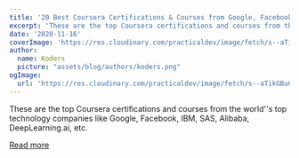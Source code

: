 ```yaml
---
title: '20 Best Coursera Certifications & Courses from Google, Facebook, IBM, Amazon AWS. Alibaba Cloud & SAS To Join in 2021'
excerpt: 'These are the top Coursera certifications and courses from the world''s top technology companies like Google, Facebook, IBM, SAS, Alibaba, DeepLearning.ai, etc. '
date: '2020-11-16'
coverImage: 'https://res.cloudinary.com/practicaldev/image/fetch/s--aTikGBuC--/c_imagga_scale,f_auto,fl_progressive,h_420,q_auto,w_1000/https://dev-to-uploads.s3.amazonaws.com/i/bb42ftpq19e1zrxaty34.png'
author:
  name: Koders
  picture: "assets/blog/authors/koders.png"
ogImage:
  url: 'https://res.cloudinary.com/practicaldev/image/fetch/s--aTikGBuC--/c_imagga_scale,f_auto,fl_progressive,h_420,q_auto,w_1000/https://dev-to-uploads.s3.amazonaws.com/i/bb42ftpq19e1zrxaty34.png'
---
```


These are the top Coursera certifications and courses from the world''s top technology companies like Google, Facebook, IBM, SAS, Alibaba, DeepLearning.ai, etc. 

[Read more](https://dev.to/javinpaul/20-best-coursera-certifications-courses-from-google-facebook-ibm-amazon-aws-alibaba-cloud-sas-to-join-in-2021-45j)
